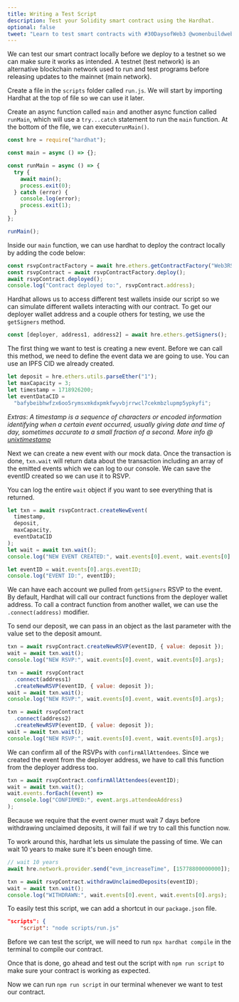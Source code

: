 ```yaml
---
title: Writing a Test Script
description: Test your Solidity smart contract using the Hardhat.
optional: false
tweet: "Learn to test smart contracts with #30DaysofWeb3 @womenbuildweb3 ✍️"
---
```


We can test our smart contract locally before we deploy to a testnet so we can make sure it works as intended. A testnet (test network) is an alternative blockchain network used to run and test programs before releasing updates to the mainnet (main network).

Create a file in the `scripts` folder called `run.js`. We will start by importing Hardhat at the top of file so we can use it later.

Create an async function called `main` and another async function called `runMain`, which will use a `try...catch` statement to run the `main` function. At the bottom of the file, we can execute`runMain()`.

```javascript
const hre = require("hardhat");

const main = async () => {};

const runMain = async () => {
  try {
    await main();
    process.exit(0);
  } catch (error) {
    console.log(error);
    process.exit(1);
  }
};

runMain();
```

Inside our `main` function, we can use hardhat to deploy the contract locally by adding the code below:

```javascript
const rsvpContractFactory = await hre.ethers.getContractFactory("Web3RSVP");
const rsvpContract = await rsvpContractFactory.deploy();
await rsvpContract.deployed();
console.log("Contract deployed to:", rsvpContract.address);
```

Hardhat allows us to access different test wallets inside our script so we can simulate different wallets interacting with our contract. To get our deployer wallet address and a couple others for testing, we use the `getSigners` method.

```javascript
const [deployer, address1, address2] = await hre.ethers.getSigners();
```

The first thing we want to test is creating a new event. Before we can call this method, we need to define the event data we are going to use. You can use an IPFS CID we already created.

```javascript
let deposit = hre.ethers.utils.parseEther("1");
let maxCapacity = 3;
let timestamp = 1718926200;
let eventDataCID =
  "bafybeibhwfzx6oo5rymsxmkdxpmkfwyvbjrrwcl7cekmbzlupmp5ypkyfi";
```

_Extras_: _A timestamp is a sequence of characters or encoded information identifying when a certain event occurred, usually giving date and time of day, sometimes accurate to a small fraction of a second._ _More info @ [unixtimestamp](https://www.unixtimestamp.com/)_

Next we can create a new event with our mock data. Once the transaction is done, `txn.wait` will return data about the transaction including an array of the emitted events which we can log to our console. We can save the eventID created so we can use it to RSVP.

You can log the entire `wait` object if you want to see everything that is returned.

```javascript
let txn = await rsvpContract.createNewEvent(
  timestamp,
  deposit,
  maxCapacity,
  eventDataCID
);
let wait = await txn.wait();
console.log("NEW EVENT CREATED:", wait.events[0].event, wait.events[0].args);

let eventID = wait.events[0].args.eventID;
console.log("EVENT ID:", eventID);
```

We can have each account we pulled from `getSigners` RSVP to the event. By default, Hardhat will call our contract functions from the deployer wallet address. To call a contract function from another wallet, we can use the `.connect(address)` modifier.

To send our deposit, we can pass in an object as the last parameter with the value set to the deposit amount.

```javascript
txn = await rsvpContract.createNewRSVP(eventID, { value: deposit });
wait = await txn.wait();
console.log("NEW RSVP:", wait.events[0].event, wait.events[0].args);

txn = await rsvpContract
  .connect(address1)
  .createNewRSVP(eventID, { value: deposit });
wait = await txn.wait();
console.log("NEW RSVP:", wait.events[0].event, wait.events[0].args);

txn = await rsvpContract
  .connect(address2)
  .createNewRSVP(eventID, { value: deposit });
wait = await txn.wait();
console.log("NEW RSVP:", wait.events[0].event, wait.events[0].args);
```

We can confirm all of the RSVPs with `confirmAllAttendees`. Since we created the event from the deployer address, we have to call this function from the deployer address too.

```javascript
txn = await rsvpContract.confirmAllAttendees(eventID);
wait = await txn.wait();
wait.events.forEach((event) =>
  console.log("CONFIRMED:", event.args.attendeeAddress)
);
```

Because we require that the event owner must wait 7 days before withdrawing unclaimed deposits, it will fail if we try to call this function now.

To work around this, hardhat lets us simulate the passing of time. We can wait 10 years to make sure it's been enough time.

```javascript
// wait 10 years
await hre.network.provider.send("evm_increaseTime", [15778800000000]);

txn = await rsvpContract.withdrawUnclaimedDeposits(eventID);
wait = await txn.wait();
console.log("WITHDRAWN:", wait.events[0].event, wait.events[0].args);
```

To easily test this script, we can add a shortcut in our `package.json` file.

```json
"scripts": {
    "script": "node scripts/run.js"
```

Before we can test the script, we will need to run `npx hardhat compile` in the terminal to compile our contract.

Once that is done, go ahead and test out the script with `npm run script` to make sure your contract is working as expected.

Now we can run `npm run script` in our terminal whenever we want to test our contract.
